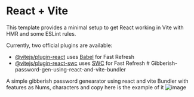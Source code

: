 # React + Vite

This template provides a minimal setup to get React working in Vite with HMR and some ESLint rules.

Currently, two official plugins are available:

- [@vitejs/plugin-react](https://github.com/vitejs/vite-plugin-react/blob/main/packages/plugin-react/README.md) uses [Babel](https://babeljs.io/) for Fast Refresh
- [@vitejs/plugin-react-swc](https://github.com/vitejs/vite-plugin-react-swc) uses [SWC](https://swc.rs/) for Fast Refresh
#   G i b b e r i s h - p a s s w o r d - g e n - u s i n g - r e a c t - a n d - v i t e - b u n d l e r 

 A simple gibberish password genearator using react and vite Bundler with features as Nums, characters and copy here is the example of it 
![image](https://github.com/user-attachments/assets/a735bb0d-89e5-4dac-b8ab-fb1b6d030fe1)

 
